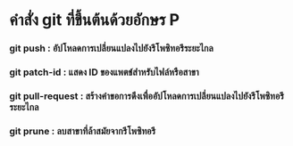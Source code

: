 # คำสั่ง git ที่ขึ้นต้นด้วยอักษร P

### git push : อัปโหลดการเปลี่ยนแปลงไปยังรีโพซิทอรีระยะไกล
### git patch-id : แสดง ID ของแพตช์สำหรับไฟล์หรือสาขา
### git pull-request : สร้างคำขอการดึงเพื่ออัปโหลดการเปลี่ยนแปลงไปยังรีโพซิทอรีระยะไกล
### git prune : ลบสาขาที่ล้าสมัยจากรีโพซิทอรี
